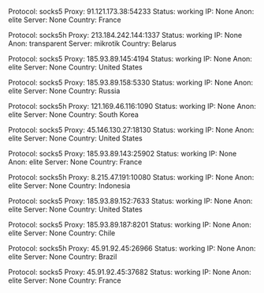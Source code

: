 Protocol: socks5
Proxy: 91.121.173.38:54233
Status: working
IP: None
Anon: elite
Server: None
Country: France

Protocol: socks5h
Proxy: 213.184.242.144:1337
Status: working
IP: None
Anon: transparent
Server: mikrotik
Country: Belarus

Protocol: socks5
Proxy: 185.93.89.145:4194
Status: working
IP: None
Anon: elite
Server: None
Country: United States

Protocol: socks5
Proxy: 185.93.89.158:5330
Status: working
IP: None
Anon: elite
Server: None
Country: Russia

Protocol: socks5h
Proxy: 121.169.46.116:1090
Status: working
IP: None
Anon: elite
Server: None
Country: South Korea

Protocol: socks5
Proxy: 45.146.130.27:18130
Status: working
IP: None
Anon: elite
Server: None
Country: United States

Protocol: socks5
Proxy: 185.93.89.143:25902
Status: working
IP: None
Anon: elite
Server: None
Country: France

Protocol: socks5h
Proxy: 8.215.47.191:10080
Status: working
IP: None
Anon: elite
Server: None
Country: Indonesia

Protocol: socks5
Proxy: 185.93.89.152:7633
Status: working
IP: None
Anon: elite
Server: None
Country: United States

Protocol: socks5
Proxy: 185.93.89.187:8201
Status: working
IP: None
Anon: elite
Server: None
Country: Chile

Protocol: socks5h
Proxy: 45.91.92.45:26966
Status: working
IP: None
Anon: elite
Server: None
Country: Brazil

Protocol: socks5
Proxy: 45.91.92.45:37682
Status: working
IP: None
Anon: elite
Server: None
Country: France

